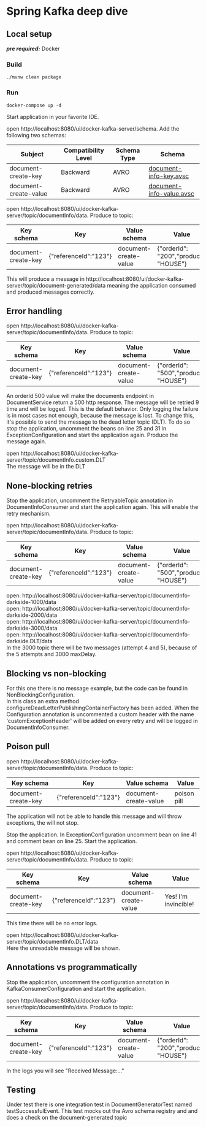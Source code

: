 # Spring Kafka deep dive

## Local setup

**_pre required:_** Docker

### Build
```
./mvnw clean package
```

### Run

```
docker-compose up -d
```

Start application in your favorite IDE.

open http://localhost:8080/ui/docker-kafka-server/schema. Add the following two schemas:

| Subject               | Compatibility Level | Schema Type | Schema                                                              |
|-----------------------|---------------------|-------------|---------------------------------------------------------------------|
| document-create-key   | Backward            | AVRO        | [document-info-key.avsc](avro-schemas%2Fdocument-info-key.avsc)     |
| document-create-value | Backward            | AVRO        | [document-info-value.avsc](avro-schemas%2Fdocument-info-value.avsc) |

open http://localhost:8080/ui/docker-kafka-server/topic/documentInfo/data. Produce to topic:

| Key schema          | Key                   | Value schema          | Value                                 |
|---------------------|-----------------------|-----------------------|---------------------------------------|
| document-create-key | {"referenceId":"123"} | document-create-value | {"orderId": "200","product": "HOUSE"} |

This will produce a message in http://localhost:8080/ui/docker-kafka-server/topic/document-generated/data meaning the application 
consumed and produced messages correctly.

## Error handling

open http://localhost:8080/ui/docker-kafka-server/topic/documentInfo/data. Produce to topic:

| Key schema          | Key                   | Value schema          | Value                                 |
|---------------------|-----------------------|-----------------------|---------------------------------------|
| document-create-key | {"referenceId":"123"} | document-create-value | {"orderId": "500","product": "HOUSE"} |

An orderId 500 value will make the documents endpoint in DocumentService return a 500 http response. 
The message will be retried 9 time and will be logged. This is the default behavior.
Only logging the failure is in most cases not enough, because the message is lost.
To change this, it's possible to send the message to the dead letter topic (DLT). 
To do so stop the application, uncomment the beans on line 25 and 31 in ExceptionConfiguration and start the application again. 
Produce the message again.

open http://localhost:8080/ui/docker-kafka-server/topic/documentInfo.custom.DLT<br>
The message will be in the DLT

## None-blocking retries

Stop the application, uncomment the RetryableTopic annotation in DocumentInfoConsumer and start the application again. 
This will enable the retry mechanism. 

open http://localhost:8080/ui/docker-kafka-server/topic/documentInfo/data. Produce to topic:

| Key schema          | Key                   | Value schema          | Value                                 |
|---------------------|-----------------------|-----------------------|---------------------------------------|
| document-create-key | {"referenceId":"123"} | document-create-value | {"orderId": "500","product": "HOUSE"} |

open: http://localhost:8080/ui/docker-kafka-server/topic/documentInfo-darkside-1000/data<br>
open: http://localhost:8080/ui/docker-kafka-server/topic/documentInfo-darkside-2000/data<br>
open: http://localhost:8080/ui/docker-kafka-server/topic/documentInfo-darkside-3000/data<br>
open: http://localhost:8080/ui/docker-kafka-server/topic/documentInfo-darkside.DLT/data<br>
In the 3000 topic there will be two messages (attempt 4 and 5), because of the 5 attempts and 3000 maxDelay.

## Blocking vs non-blocking

For this one there is no message example, but the code can be found in NonBlockingConfiguration.<br>
In this class an extra method configureDeadLetterPublishingContainerFactory has been added. When the Configuration annotation
is uncommented a custom header with the name 'customExceptionHeader' will be added on every retry and will be logged in DocumentInfoConsumer.

## Poison pull

open http://localhost:8080/ui/docker-kafka-server/topic/documentInfo/data. Produce to topic:

| Key schema          | Key                   | Value schema          | Value       |
|---------------------|-----------------------|-----------------------|-------------|
| document-create-key | {"referenceId":"123"} | document-create-value | poison pill |

The application will not be able to handle this message and will throw exceptions, the will not stop. 

Stop the application. In ExceptionConfiguration uncomment bean on line 41 and comment bean on line 25. Start the application.

open http://localhost:8080/ui/docker-kafka-server/topic/documentInfo/data. Produce to topic:

| Key schema          | Key                   | Value schema          | Value                |
|---------------------|-----------------------|-----------------------|----------------------|
| document-create-key | {"referenceId":"123"} | document-create-value | Yes! I'm invincible! |

This time there will be no error logs.

open http://localhost:8080/ui/docker-kafka-server/topic/documentInfo.DLT/data<br>
Here the unreadable message will be shown.

## Annotations vs programmatically 

Stop the application, uncomment the configuration annotation in KafkaConsumerConfiguration and start the application.

open http://localhost:8080/ui/docker-kafka-server/topic/documentInfo/data. Produce to topic:

| Key schema          | Key                   | Value schema          | Value                                 |
|---------------------|-----------------------|-----------------------|---------------------------------------|
| document-create-key | {"referenceId":"123"} | document-create-value | {"orderId": "200","product": "HOUSE"} |

In the logs you will see "Received Message:..." 

## Testing

Under test there is one integration test in DocumentGeneratorTest named testSuccessfulEvent. This test mocks out the 
Avro schema registry and and does a check on the document-generated topic




